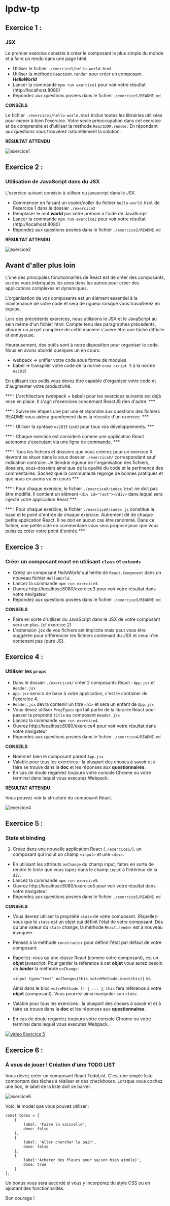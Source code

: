# lpdw-tp


## Exercice 1 :

### JSX

Le premier exercice consiste à créer le composant le plus simple du monde et à faire un rendu dans une page html.

* Utiliser le fichier `./exercice1/hello-world.html`
* Utiliser la méthode `ReactDOM.render` pour créer un composant ***HelloWorld***
* Lancer la commande `npm run exercice1` pour voir votre résultat (http://localhost:8080)
* Répondez aux questions posées dans le fichier `./exercice1/README.md`

**CONSEILS**

Le fichier `./exercice1/hello-world.html` inclus toutes les librairies utilisées pour mener à bien l'exercice. Votre seule préoccupation dans cet exercice et de comprendre et d'utiliser la méthode `ReactDOM.render`. En répondant aux questions vous trouverez naturellement la solution.

**RÉSULTAT ATTENDU**

![exercice1](./screens/exercice1.png)

## Exercice 2 :

### Utilisation de JavaScript dans du JSX

L'exercice suivant consiste à utiliser du javascript dans le JSX.

* Commencer en faisant un copier/coller du fichier `hello-world.html` de l'exercice 1 dans le dossier `./exercice2`
* Remplacer le mot ***world*** par votre prénom à l'aide de JavaScript
* Lancer la commande `npm run exercice2` pour voir votre résultat (http://localhost:8080)
* Répondez aux questions posées dans le fichier `./exercice2/README.md`

**RÉSULTAT ATTENDU**

![exercice2](./screens/exercice2.png)

## Avant d'aller plus loin

L'une des principales fonctionnalités de React est de créer des composants, ou des vues imbriquées les unes dans les autres pour créer des applications complexes et dynamiques.

L'organisation de vos composants est un élément essentiel à la maintenance de votre code et sera de rigueur lorsque vous travaillerez en équipe.

Lors des précédents exercices, nous utilisions le JSX et le JavaScript au sein même d'un fichier html. Compte tenu des paragraphes précédents, aborder un projet complexe de cette manière s'avère être une tâche difficile et ennuyeuse.

Heureusement, des outils sont à notre disposition pour organiser le code. Nous en avons abordé quelques un en cours.

* webpack => unifier votre code sous forme de modules
* babel => transpiler votre code de la norme `ecma script 5` à la norme `es2015`

En utilisant ces outils vous devez être capable d'organiser votre code et d'augmenter votre productivité.

*** ! L'architecture (webpack + babel) pour les exercices suivants est déjà mise en place. Il s'agit d'exercices concernant ReactJS rien d'autre. ***


*** ! Suivre les étapes une par une et répondre aux questions des fichiers README vous aidera grandement dans la réussite d'un exercice. ***

*** ! Utiliser la syntaxe `es2015` (`es6`) pour tous vos développements. ***

*** ! Chaque exercice est consideré comme une application React autonome s'executant via une ligne de commande. ***

*** ! Tous les fichiers et dossiers que vous créerez pour un exercice X devront se situer dans le sous dossier `./exerciceX/` correspondant sauf indication contraire. Je tiendrai rigueur de l'organisation des fichiers, dossiers, sous-dossiers ainsi que de la qualité du code et la pertinence des commentaires. Sachez que la communauté regorge de bonnes pratiques et que nous en avons vu en cours ***

*** ! Pour chaque exercice, le fichier `./exerciceX/index.html` ne doit pas être modifié. Il contient un élément `<div id="root"></div>` dans lequel sera injecté votre application React.***

*** ! Pour chaque exercice, le fichier `./exerciceX/index.js` constitue la base et le point d'entrée de chaque exercice. Autrement dit de chaque petite application React. Il ne doit en aucun cas être renommé. Dans ce fichier, une petite aide en commentaire vous sera proposé pour que vous puissiez créer votre point d'entrée.***

## Exercice 3 :

### Créer un composant react en utilisant `class` et `extends`

* Créez un composant *HelloWorld* qui hérite de `React.Component` dans un nouveau fichier `HelloWorld`.
* Lancez la commande `npm run exercice3`.
* Ouvrez http://localhost:8080/exercice3 pour voir votre résultat dans votre navigateur
* Répondez aux questions posées dans le fichier `./exercice3/README.md`

**CONSEILS**
* Faire en sorte d'utiliser du JavaScript dans le JSX de votre composant sera un plus. (cf exercice 2)
* L'extension .jsx de vos fichiers est implicite mais peut vous être suggérée pour différencier les fichiers contenant du JSX et ceux n'en contenant pas (pure JS).

## Exercice 4 :

### Utiliser les `props`

* Dans le dossier `./exercice4/` créer 2 composants React : `App.jsx` et `Header.jsx`
* `App.jsx` servira de base à votre application, c'est le container de l'exercice 4.
* `Header.jsx` devra contenir un titre `<h1>` et sera un enfant de `App.jsx`
* Vous devez utiliser `PropTypes` qui fait partie de la librairie React pour passer la propriété `title` au composant `Header.jsx`
* Lancez la commande `npm run exercice4`.
* Ouvrez http://localhost:8080/exercice4 pour voir votre résultat dans votre navigateur
* Répondez aux questions posées dans le fichier `./exercice4/README.md`

**CONSEILS**
* Nommez bien le composant parent `App.jsx`
* Valable pour tous les exercices : la pluspart des choses à savoir et à faire se trouve dans la **doc** et les réponses aux **questionnaires**.
* En cas de doute regardez toujours votre console Chrome ou votre terminal dans lequel vous executez Webpack.

**RÉSULTAT ATTENDU**

Vous pouvez voir la structure du composant React.

![exercice4](./screens/exercice4.png)


## Exercice 5 :

### State et binding

1. Créez dans une nouvelle application React (`./exercice5/`), un composant qui inclut un champ `<input>` et une `<div>`.
* En utilisant les attributs `onChange` du champ input, faites en sorte de rendre le texte que vous tapez dans le champ `input` à l'intérieur de la `div`.
* Lancez la commande `npm run exercice5`.
* Ouvrez http://localhost:8080/exercice5 pour voir votre résultat dans votre navigateur
* Répondez aux questions posées dans le fichier `./exercice5/README.md`

**CONSEILS**
* Vous devrez utiliser la propriété `state` de votre composant. (Rapellez-vous que le `state` est un objet qui définit l'état de votre composant. Dès qu'une valeur du `state` change, la méthode `React.render` est à nouveau invoquée.
* Pensez à la méthode `constructor` pour définir l'état par défaut de votre composant.
* Rapellez-vous qu'une classe React (comme votre composant), est un **objet** javascript. Pour garder la référence à cet **objet** vous aurez besoin de ***binder*** la méthode `onChange`:

    `<input type="text" onChange={this.votreMethode.bind(this)}` vs

    Ainsi dans le bloc `votreMethode () { ... }`, `this` fera reférence à votre **objet** (composant). Vous pourrez ainsi manipuler son `state`.

* Valable pour tous les exercices : la pluspart des choses à savoir et et à faire se trouve dans la **doc** et les réponses aux **questionnaires**.
* En cas de doute regardez toujours votre console Chrome ou votre terminal dans lequel vous executez Webpack.

[![video Exercice 5](http://img.youtube.com/vi/YOUTUBE_VIDEO_ID_HERE/0.jpg)](http://www.youtube.com/watch?v=_wwGILAJdI4)

## Exercice 6 :

### À vous de jouer ! Création d'une TODO LIST

Vous devez créer un composant React TodoList. C'est une simple liste comportant des tâches à réaliser et des _checkboxes_.
Lorsque vous cochez une _box_, le label de la liste doit se barrer.

![exercice6](./screens/exercice6.png)

Voici le model que vous pouvez utiliser :

```
const todos = [
    {
        label: 'Faire la vaisselle',
        done: false
    },
    {
        label: 'Aller chercher le pain',
        done: false
    },
    {
        label:'Acheter des fleurs pour sa/son bien aimé(e)',
        done: true
    }
];
```

Un bonus vous sera accordé si vous y incorporez du style CSS ou en ajoutant des fonctionnalités.


Bon courage !
